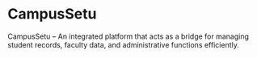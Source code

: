 # CampusSetu
CampusSetu – An integrated platform that acts as a bridge for managing student records, faculty data, and administrative functions efficiently.
